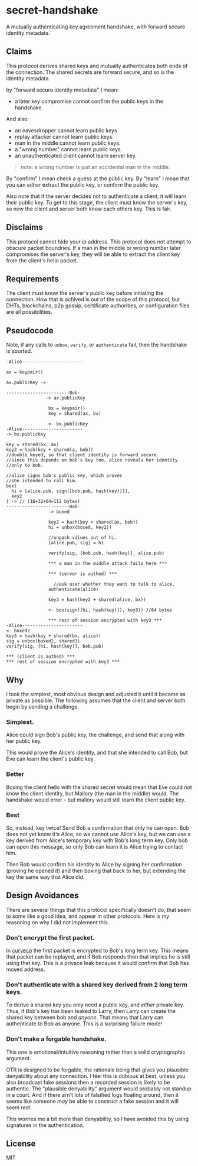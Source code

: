 # secret-handshake

A mutually authenticating key agreement handshake, with forward secure identity metadata.

## Claims

This protocol derives shared keys and mutually
authenticates both ends of the connection.
The shared secrets are forward secure, and
so is the identity metadata.

by "forward secure identity metadata" I mean:

* a later key compromise cannot confirm the public keys in the handshake.

And also:

* an eavesdropper cannot learn public keys
* replay attacker cannot learn public keys.
* man in the middle cannot learn public keys.
* a "wrong number" cannot learn public keys.
* an unauthenticated client cannot learn server key.
  
> note: a wrong number is just an accidental man in the middle.

By "confirm" I mean check a guess at the public key.
By "learn" I mean that you can _either_ extract the public key,
or confirm the public key.

Also note that if the server decides not to authenticate a client,
it will learn their public key. To get to this stage, the client
must know the server's key, so now the client and server both
know each others key. This is fair.

## Disclaims

This protocol cannot hide your ip address.
This protocol does not attempt to obscure packet boundries.
If a man in the middle or wrong number later compromises
the server's key, they will be able to extract the client
key from the client's hello packet.

## Requirements

The client must know the server's public key before initiating the connection.
How that is achived is out of the scope of this protocol,
but DHTs, blockchains, p2p gossip, certificate authorities,
or configuration files are all possibilities.

## Pseudocode

Note, if any calls to `unbox`, `verify`, or `authenticate` fail,
then the handshake is aborted.

```
-Alice-----------------------

ax = keypair()

ax.publicKey ->

------------------------Bob-
               -> ax.publicKey

                bx = keypair()
                key = shared(ax, bx)

                <- bx.publicKey
-Alice-----------------------
-> bx.publicKey

key = shared(bx, ax)
key2 = hash(key + shared(a, bob))
//double keyed, so that client identity is forward secure.
//since this depends on bob's key too, alice reveals her identity
//only to bob.

//alice signs bob's public key, which proves
//she intended to call him.
box(
  hi = [alice.pub, sign([bob.pub, hash(key)])],
  key2
) -> // (16+32+64=112 bytes)
------------------------Bob-
                -> boxed

                key2 = hash(key + shared(ax, bob))
                hi = unbox(boxed, key2))

                //unpack values out of hi.
                [alice.pub, sig] = hi

                verify(sig, [bob.pub, hash(key)], alice.pub)

                *** a man in the middle attack fails here ***

                *** (server is authed) ***

                  //ask user whether they want to talk to alice.
                authenticate(alice)

                key3 = hash(key2 + shared(alice, bx))

                <- box(sign([hi, hash(key)]), key3)) //64 bytes

                *** rest of session encrypted with key3 ***
-Alice-----------------------
<- boxed2
key3 = hash(key + shared(bx, alice))
sig = unbox(boxed2, shared3)
verify(sig, [hi, hash(key)], bob.pub)

*** (client is authed) ***
*** rest of session encrypted with key3 ***
```

## Why

I took the simplest, most obvious design and adjusted it until
it became as private as possible. The following assumes that
the client and server both begin by sending a challenge.

### Simplest.

Alice could sign Bob's public key, the challenge,
and send that along with her public key.

This would prove the Alice's identity, and that she intended to call Bob,
but Eve can learn the client's public key.

### Better

Boxing the client hello with the shared secret would mean that
Eve could not know the client identity, but Mallory (the man
in the middle) would. The handshake would error - but mallory
would still learn the client public key.

### Best

So, instead, key twice! Send Bob a confirmation that only he can open.
Bob does not yet know it's Alice, so we cannot use Alice's key,
but we can use a key derived from Alice's temporary key with Bob's
long term key. Only bob can open this message, so only Bob
can learn it is Alice trying to contact him.

Then Bob would confirm his identity to Alice by signing her
confirmation (proving he opened it) and then boxing that back to her,
but extending the key the same way that Alice did.

## Design Avoidances

There are several things that this protocol specifically doesn't do,
that seem to some like a good idea, and appear in other protocols.
Here is my reasoning on why I did not implement this.

### Don't encrypt the first packet.

In [curvecp](http://curvecp.org/packets.html) the first packet
is encrypted to Bob's long term key. This means that packet
can be replayed, and if Bob responds then that implies he is still
using that key. This is a privace leak because it would  confirm
that Bob has moved address.

### Don't authenticate with a shared key derived from 2 long term keys.

To derive a shared key you only need a public key, and _either_ private
key. Thus, if Bob's key has been leaked to Larry, then Larry can
create the shared key between bob and _anyone_. That means that
Larry can authenticate to Bob as anyone. This is a surprising failure
mode!

### Don't make a forgable handshake.

This one is emotional/intuitive reasoning
rather than a solid cryptographic argument.

OTR is designed to be forgable, the rationale being that
gives you plausible denyability about any connection.
I feel this is dubious at best, unless you also broadcast fake
sessions then a recorded session is likely to be authentic.
The "plausible denyability" argument would probably not standup
in a court. And if there arn't lots of falsified logs floating around,
then it seems like someone *may* be able to construct a fake
session and it will _seem real_.

This worries me a bit more than denyability, so I have avoided this
by using signatures in the authentication.

## License

MIT
